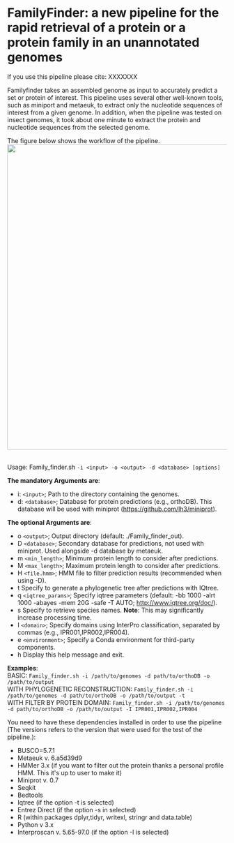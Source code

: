# FamilyFinder: a new pipeline for the rapid retrieval of a protein or a protein family in an unannotated genomes
If you use this pipeline please cite: XXXXXXX

Familyfinder takes an assembled genome as input to accurately predict a set or protein of interest. This pipeline uses several other well-known tools, such as miniport and metaeuk, to extract only the nucleotide sequences of interest from a given genome. In addition, when the pipeline was tested on insect genomes, it took about one minute to extract the protein and nucleotide sequences from the selected genome. 

The figure below shows the workflow of the pipeline.
<br />  <img src=https://github.com/FamilyFinder/FamilyFinder/assets/170311637/71728427-d9ea-42da-9f9b-1f85c7a5c37b width="600" height="700">






<br /> Usage: Family_finder.sh ``-i <input> -o <output> -d <database> [options]``

**The mandatory Arguments are**:
- i: ``<input>``; Path to the directory containing the genomes.
- d: ``<database>``; Database for protein predictions (e.g., orthoDB). This database will be used with miniprot (https://github.com/lh3/miniprot).
  
**The optional Arguments are**:
- o ``<output>``; Output directory (default: ./Family_finder_out).
- D ``<database>``; Secondary database for predictions, not used with miniprot. Used alongside -d database by metaeuk.
- m ``<min_length>``; Minimum protein length to consider after predictions.
- M ``<max_length>``; Maximum protein length to consider after predictions.
- H ``<file.hmm>``; HMM file to filter prediction results (recommended when using -D).
- t  Specify to generate a phylogenetic tree after predictions with IQtree. 
- q ``<iqtree_params>``; Specify iqtree parameters (default: -bb 1000 -alrt 1000 -abayes -mem 20G -safe -T AUTO; http://www.iqtree.org/doc/).
- s  Specify to retrieve species names. **Note**: This may significantly increase processing time.
- I ``<domain>``; Specify domains using InterPro classification, separated by commas (e.g., IPR001,IPR002,IPR004).
- e ``<environment>``; Specify a Conda environment for third-party components.
- h  Display this help message and exit.

**Examples**: 
<br /> BASIC: ``Family_finder.sh -i /path/to/genomes -d path/to/orthoDB -o /path/to/output``
<br /> WITH PHYLOGENETIC RECONSTRUCTION: ``Family_finder.sh -i /path/to/genomes -d path/to/orthoDB -o /path/to/output -t``
<br /> WITH FILTER BY PROTEIN DOMAIN: ``Family_finder.sh -i /path/to/genomes -d path/to/orthoDB -o /path/to/output -I IPR001,IPR002,IPR004``


You need to have these dependencies installed in order to use the pipeline (The versions refers to the version that were used for the test of the pipeline.):
- BUSCO=5.7.1
- Metaeuk v. 6.a5d39d9
- HMMer 3.x (if you want to filter out the protein thanks a personal profile HMM. This it's up to user to make it) 
- Miniprot v. 0.7
- Seqkit
- Bedtools
- Iqtree (if the option -t is selected)
- Entrez Direct (if the option -s in selected)
- R (within packages dplyr,tidyr, writexl, stringr and data.table)
- Python v 3.x
- Interproscan v.  5.65-97.0 (if the option -I is selected)

